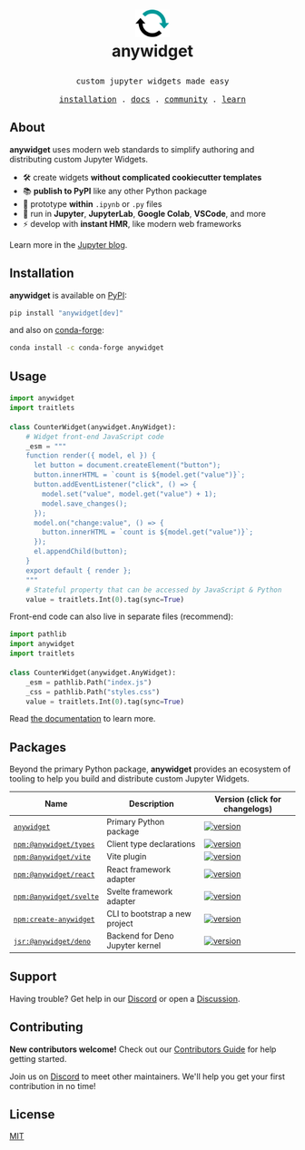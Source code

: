 <h1>
<p align="center">
  <img src="https://raw.githubusercontent.com/manzt/anywidget/main/docs/public/favicon.svg" alt="anywidget logo. A circular icon with two connected arrows pointing clockwise, symbolizing a refresh or restart action" width="60">
  <br>anywidget
</h1>
<samp>
  <p align="center">
    <span>custom jupyter widgets made easy</span>
      <br>
      <br>
      <a href="#installation">installation</a> .
      <a href="https://anywidget.dev">docs</a> .
      <a href="https://discord.gg/W5h4vPMbDQ">community</a> .
      <a href="https://blog.jupyter.org/anywidget-jupyter-widgets-made-easy-164eb2eae102">learn</a>
  </p>
</samp>
</p>

## About

**anywidget** uses modern web standards to simplify authoring and distributing
custom Jupyter Widgets.

- 🛠️ create widgets **without complicated cookiecutter templates**
- 📚 **publish to PyPI** like any other Python package
- 🤖 prototype **within** `.ipynb` or `.py` files
- 🚀 run in **Jupyter**, **JupyterLab**, **Google Colab**, **VSCode**, and more
- ⚡ develop with **instant HMR**, like modern web frameworks

Learn more in the
[Jupyter blog](https://blog.jupyter.org/anywidget-jupyter-widgets-made-easy-164eb2eae102).

## Installation

**anywidget** is available on [PyPI](https://pypi.org/project/anywidget/):

```bash
pip install "anywidget[dev]"
```

and also on [conda-forge](https://anaconda.org/conda-forge/anywidget):

```bash
conda install -c conda-forge anywidget
```

## Usage

```python
import anywidget
import traitlets

class CounterWidget(anywidget.AnyWidget):
    # Widget front-end JavaScript code
    _esm = """
    function render({ model, el }) {
      let button = document.createElement("button");
      button.innerHTML = `count is ${model.get("value")}`;
      button.addEventListener("click", () => {
        model.set("value", model.get("value") + 1);
        model.save_changes();
      });
      model.on("change:value", () => {
        button.innerHTML = `count is ${model.get("value")}`;
      });
      el.appendChild(button);
    }
    export default { render };
    """
    # Stateful property that can be accessed by JavaScript & Python
    value = traitlets.Int(0).tag(sync=True)
```

Front-end code can also live in separate files (recommend):

```python
import pathlib
import anywidget
import traitlets

class CounterWidget(anywidget.AnyWidget):
    _esm = pathlib.Path("index.js")
    _css = pathlib.Path("styles.css")
    value = traitlets.Int(0).tag(sync=True)
```

Read [the documentation](https://anywidget.dev/en/getting-started) to learn
more.

## Packages

Beyond the primary Python package, **anywidget** provides an ecosystem of
tooling to help you build and distribute custom Jupyter Widgets.

| Name                                                                                             | Description                     | Version (click for changelogs)                                                                                                                                                                     |
| ------------------------------------------------------------------------------------------------ | ------------------------------- | -------------------------------------------------------------------------------------------------------------------------------------------------------------------------------------------------- |
| [`anywidget`](https://github.com/manzt/anywidget/tree/main/packages/anywidget)                   | Primary Python package          | [![version](https://img.shields.io/pypi/v/anywidget.svg?labelColor=0273B7&color=0C3141)](https://github.com/manzt/anywidget/blob/main/packages/anywidget/CHANGELOG.md)                             |
| [`npm:@anywidget/types`](https://github.com/manzt/anywidget/tree/main/packages/types)            | Client type declarations        | [![version](https://img.shields.io/npm/v/@anywidget/types.svg?labelColor=C43636&color=0C3141&logo=npm&label)](https://github.com/manzt/anywidget/blob/main/packages/types/CHANGELOG.md)            |
| [`npm:@anywidget/vite`](https://github.com/manzt/anywidget/tree/main/packages/vite)              | Vite plugin                     | [![version](https://img.shields.io/npm/v/@anywidget/vite.svg?labelColor=C43636&color=0C3141&logo=npm&label)](https://github.com/manzt/anywidget/blob/main/packages/vite/CHANGELOG.md)              |
| [`npm:@anywidget/react`](https://github.com/manzt/anywidget/tree/main/packages/react)            | React framework adapter         | [![version](https://img.shields.io/npm/v/@anywidget/react.svg?labelColor=C43636&color=0C3141&logo=npm&label)](https://github.com/manzt/anywidget/blob/main/packages/react/CHANGELOG.md)            |
| [`npm:@anywidget/svelte`](https://github.com/manzt/anywidget/tree/main/packages/svelte)          | Svelte framework adapter        | [![version](https://img.shields.io/npm/v/@anywidget/svelte.svg?labelColor=C43636&color=0C3141&logo=npm&label)](https://github.com/manzt/anywidget/blob/main/packages/svelte/CHANGELOG.md)          |
| [`npm:create-anywidget`](https://github.com/manzt/anywidget/tree/main/packages/create-anywidget) | CLI to bootstrap a new project  | [![version](https://img.shields.io/npm/v/create-anywidget.svg?labelColor=C43636&color=0C3141&logo=npm&label)](https://github.com/manzt/anywidget/blob/main/packages/create-anywidget/CHANGELOG.md) |
| [`jsr:@anywidget/deno`](https://github.com/manzt/anywidget/tree/main/packages/deno)              | Backend for Deno Jupyter kernel | [![version](https://jsr.io/badges/@anywidget/deno)](https://github.com/manzt/anywidget/blob/main/packages/deno/CHANGELOG.md)                                                                       |

## Support

Having trouble? Get help in our [Discord](https://discord.gg/W5h4vPMbDQ) or open
a [Discussion](https://github.com/manzt/anywidget/issues/new).

## Contributing

**New contributors welcome!** Check out our
[Contributors Guide](./CONTRIBUTING.md) for help getting started.

Join us on [Discord](https://discord.gg/W5h4vPMbDQ) to meet other maintainers.
We'll help you get your first contribution in no time!

## License

[MIT](https://github.com/manzt/anywidget/blob/main/LICENSE)

